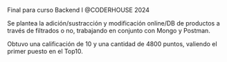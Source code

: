 Final para curso Backend I @CODERHOUSE 2024

Se plantea la adición/sustracción y modificación online/DB de productos a través de filtrados o no, trabajando en conjunto con Mongo y Postman. 

Obtuvo una calificación de 10 y una cantidad de 4800 puntos, valiendo el primer puesto en el Top10.
